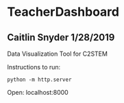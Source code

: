 # TeacherDashboard
## Caitlin Snyder 1/28/2019 
Data Visualization Tool for C2STEM

Instructions to run: 
```
python -m http.server
```
Open:
localhost:8000
